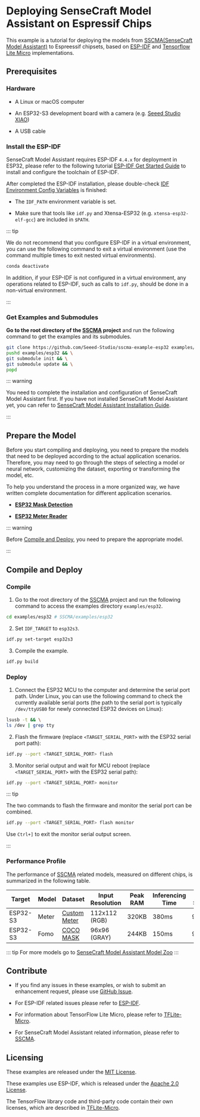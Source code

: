 # Deploying SenseCraft Model Assistant on Espressif Chips

This example is a tutorial for deploying the models from [SSCMA(SenseCraft Model Assistant)](https://github.com/Seeed-Studio/SSCMA/) to Espreessif chipsets, based on [ESP-IDF](https://github.com/espressif/esp-idf) and [Tensorflow Lite Micro](https://github.com/tensorflow/tflite-micro) implementations.

## Prerequisites

### Hardware

- A Linux or macOS computer

- An ESP32-S3 development board with a camera (e.g. [Seeed Studio XIAO](https://www.seeedstudio.com/XIAO-ESP32S3-Sense-p-5639.html))

- A USB cable

### Install the ESP-IDF

SenseCraft Model Assistant requires ESP-IDF `4.4.x` for deployment in ESP32, please refer to the following tutorial [ESP-IDF Get Started Guide](https://docs.espressif.com/projects/esp-idf/en/latest/get-started/index.html) to install and configure the toolchain of ESP-IDF.

After completed the ESP-IDF installation, please double-check [IDF Environment Config Variables](https://docs.espressif.com/projects/esp-idf/en/latest/get-started/index.html#step-4-set-up-the-environment-variables) is finished:

- The `IDF_PATH` environment variable is set.

- Make sure that tools like `idf.py` and Xtensa-ESP32 (e.g. `xtensa-esp32-elf-gcc`) are included in `$PATH`.

::: tip

We do not recommend that you configure ESP-IDF in a virtual environment, you can use the following command to exit a virtual environment (use the command multiple times to exit nested virtual environments).

```sh
conda deactivate
```

In addition, if your ESP-IDF is not configured in a virtual environment, any operations related to ESP-IDF, such as calls to `idf.py`, should be done in a non-virtual environment.

:::

### Get Examples and Submodules

**Go to the root directory of the [SSCMA](https://github.com/Seeed-Studio/SSCMA/) project** and run the following command to get the examples and its submodules.

```sh
git clone https://github.com/Seeed-Studio/sscma-example-esp32 examples/esp32 && \
pushd examples/esp32 && \
git submodule init && \
git submodule update && \
popd
```

::: warning

You need to complete the installation and configuration of SenseCraft Model Assistant first. If you have not installed SenseCraft Model Assistant yet, you can refer to [SenseCraft Model Assistant Installation Guide](../../introduction/installation.md).

:::

## Prepare the Model

Before you start compiling and deploying, you need to prepare the models that need to be deployed according to the actual application scenarios. Therefore, you may need to go through the steps of selecting a model or neural network, customizing the dataset, exporting or transforming the model, etc.

To help you understand the process in a more organized way, we have written complete documentation for different application scenarios.

- [**ESP32 Mask Detection**](./mask_detection.md)

- [**ESP32 Meter Reader**](./meter_reader.md)

::: warning

Before [Compile and Deploy](#compile-and-deploy), you need to prepare the appropriate model.

:::

## Compile and Deploy

### Compile

1. Go to the root directory of the [SSCMA](https://github.com/Seeed-Studio/SSCMA/) project and run the following command to access the examples directory `examples/esp32`.

```sh
cd examples/esp32 # SSCMA/examples/esp32
```

2. Set `IDF_TARGET` to `esp32s3`.

```sh
idf.py set-target esp32s3
```

3. Compile the example.

```sh
idf.py build
```

### Deploy

1. Connect the ESP32 MCU to the computer and determine the serial port path. Under Linux, you can use the following command to check the currently available serial ports (the path to the serial port is typically `/dev/ttyUSB0` for newly connected ESP32 devices on Linux):

```sh
lsusb -t && \
ls /dev | grep tty
```

2. Flash the firmware (replace `<TARGET_SERIAL_PORT>` with the ESP32 serial port path):

```sh
idf.py --port <TARGET_SERIAL_PORT> flash
```

3. Monitor serial output and wait for MCU reboot (replace `<TARGET_SERIAL_PORT>` with the ESP32 serial path):

```sh
idf.py --port <TARGET_SERIAL_PORT> monitor
```

::: tip

The two commands to flash the firmware and monitor the serial port can be combined.

```sh
idf.py --port <TARGET_SERIAL_PORT> flash monitor
```

Use `Ctrl+]` to exit the monitor serial output screen.

:::

### Performance Profile

The performance of [SSCMA](https://github.com/Seeed-Studio/SSCMA/)  related models, measured on different chips, is summarized in the following table.

| Target | Model | Dataset | Input Resolution | Peak RAM | Inferencing  Time | F1 Score | Link |
|--|--|--|--|--|--|--|--|
| ESP32-S3 | Meter | [Custom Meter](https://files.seeedstudio.com/wiki/sscma/meter.zip) | 112x112 (RGB) | 320KB | 380ms | 97% | [pfld_meter_int8.tflite](https://github.com/Seeed-Studio/SSCMA/releases) |
| ESP32-S3 | Fomo | [COCO MASK](https://files.seeedstudio.com/wiki/sscma/coco_mask.zip) | 96x96 (GRAY) | 244KB | 150ms | 99.5% | [fomo_mask_int8.tflite](https://github.com/Seeed-Studio/SSCMA/releases) |

::: tip
For more models go to [SenseCraft Model Assistant Model Zoo](https://github.com/Seeed-Studio/sscma-model-zoo)
:::
## Contribute

- If you find any issues in these examples, or wish to submit an enhancement request, please use [GitHub Issue](https://github.com/Seeed-Studio/SSCMA).

- For ESP-IDF related issues please refer to [ESP-IDF](https://github.com/espressif/esp-idf).

- For information about TensorFlow Lite Micro, please refer to [TFLite-Micro](https://github.com/tensorflow/tflite-micro).

- For SenseCraft Model Assistant related information, please refer to [SSCMA](https://github.com/Seeed-Studio/SSCMA/).

## Licensing

These examples are released under the [MIT License](../../community/licenses.md).

These examples use ESP-IDF, which is released under the [Apache 2.0 License](https://github.com/espressif/esp-idf/blob/master/LICENSE).

The TensorFlow library code and third-party code contain their own licenses, which are described in [TFLite-Micro](https://github.com/tensorflow/tflite-micro).

